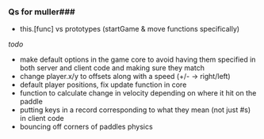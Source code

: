 ### Qs for muller###

- this.[func] vs prototypes (startGame & move functions specifically)






*todo*


- make default options in the game core to avoid having them specified in both server and client code and making sure they match
- change player.x/y to offsets along with a speed (+/- -> right/left)
- default player positions, fix update function in core
- function to calculate change in velocity depending on where it hit on the paddle
- putting keys in a record corresponding to what they mean (not just #s) in client code
- bouncing off corners of paddles physics 

